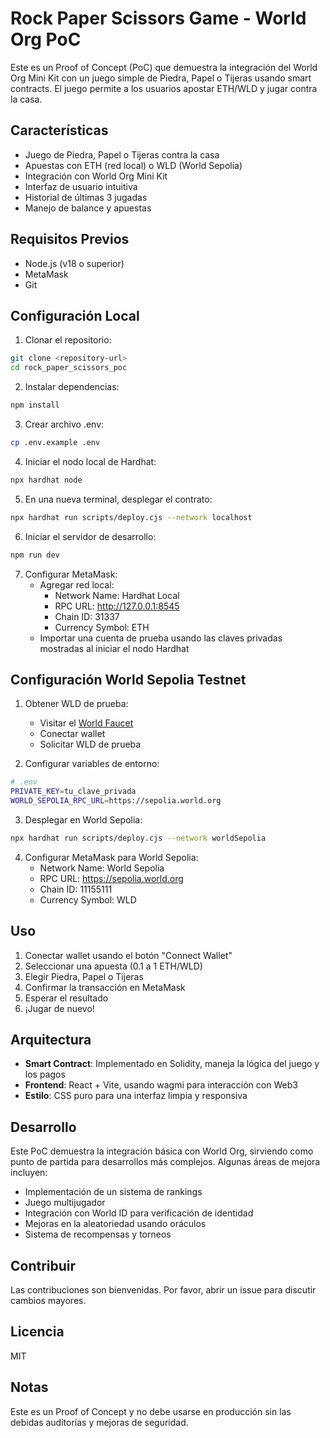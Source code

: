 # Rock Paper Scissors Game - World Org PoC

Este es un Proof of Concept (PoC) que demuestra la integración del World Org Mini Kit con un juego simple de Piedra, Papel o Tijeras usando smart contracts. El juego permite a los usuarios apostar ETH/WLD y jugar contra la casa.

## Características

- Juego de Piedra, Papel o Tijeras contra la casa
- Apuestas con ETH (red local) o WLD (World Sepolia)
- Integración con World Org Mini Kit
- Interfaz de usuario intuitiva
- Historial de últimas 3 jugadas
- Manejo de balance y apuestas

## Requisitos Previos

- Node.js (v18 o superior)
- MetaMask
- Git

## Configuración Local

1. Clonar el repositorio:
```bash
git clone <repository-url>
cd rock_paper_scissors_poc
```

2. Instalar dependencias:
```bash
npm install
```

3. Crear archivo .env:
```bash
cp .env.example .env
```

4. Iniciar el nodo local de Hardhat:
```bash
npx hardhat node
```

5. En una nueva terminal, desplegar el contrato:
```bash
npx hardhat run scripts/deploy.cjs --network localhost
```

6. Iniciar el servidor de desarrollo:
```bash
npm run dev
```

7. Configurar MetaMask:
   - Agregar red local:
     - Network Name: Hardhat Local
     - RPC URL: http://127.0.0.1:8545
     - Chain ID: 31337
     - Currency Symbol: ETH
   - Importar una cuenta de prueba usando las claves privadas mostradas al iniciar el nodo Hardhat

## Configuración World Sepolia Testnet

1. Obtener WLD de prueba:
   - Visitar el [World Faucet](https://faucet.worldcoin.org)
   - Conectar wallet
   - Solicitar WLD de prueba

2. Configurar variables de entorno:
```bash
# .env
PRIVATE_KEY=tu_clave_privada
WORLD_SEPOLIA_RPC_URL=https://sepolia.world.org
```

3. Desplegar en World Sepolia:
```bash
npx hardhat run scripts/deploy.cjs --network worldSepolia
```

4. Configurar MetaMask para World Sepolia:
   - Network Name: World Sepolia
   - RPC URL: https://sepolia.world.org
   - Chain ID: 11155111
   - Currency Symbol: WLD

## Uso

1. Conectar wallet usando el botón "Connect Wallet"
2. Seleccionar una apuesta (0.1 a 1 ETH/WLD)
3. Elegir Piedra, Papel o Tijeras
4. Confirmar la transacción en MetaMask
5. Esperar el resultado
6. ¡Jugar de nuevo!

## Arquitectura

- **Smart Contract**: Implementado en Solidity, maneja la lógica del juego y los pagos
- **Frontend**: React + Vite, usando wagmi para interacción con Web3
- **Estilo**: CSS puro para una interfaz limpia y responsiva

## Desarrollo

Este PoC demuestra la integración básica con World Org, sirviendo como punto de partida para desarrollos más complejos. Algunas áreas de mejora incluyen:

- Implementación de un sistema de rankings
- Juego multijugador
- Integración con World ID para verificación de identidad
- Mejoras en la aleatoriedad usando oráculos
- Sistema de recompensas y torneos

## Contribuir

Las contribuciones son bienvenidas. Por favor, abrir un issue para discutir cambios mayores.

## Licencia

MIT

## Notas

Este es un Proof of Concept y no debe usarse en producción sin las debidas auditorías y mejoras de seguridad.
